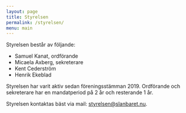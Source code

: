 ```yaml
---
layout: page
title: Styrelsen
permalink: /styrelsen/
menu: main
---
```


Styrelsen består av följande:
* Samuel Kanat, ordförande
* Micaela Axberg, sekreterare
* Kent Cederström
* Henrik Ekeblad

Styrelsen har varit aktiv sedan föreningsstämman 2019. Ordförande och sekreterare har en mandatperiod på 2 år och resterande 1 år.

Styrelsen kontaktas bäst via mail: [styrelsen@slanbaret.nu](mailto:styrelsen@slanbaret.nu).
